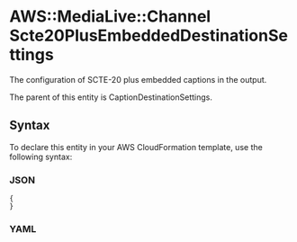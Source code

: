 # AWS::MediaLive::Channel Scte20PlusEmbeddedDestinationSettings<a name="aws-properties-medialive-channel-scte20plusembeddeddestinationsettings"></a>

The configuration of SCTE\-20 plus embedded captions in the output\.

The parent of this entity is CaptionDestinationSettings\.

## Syntax<a name="aws-properties-medialive-channel-scte20plusembeddeddestinationsettings-syntax"></a>

To declare this entity in your AWS CloudFormation template, use the following syntax:

### JSON<a name="aws-properties-medialive-channel-scte20plusembeddeddestinationsettings-syntax.json"></a>

```
{
}
```

### YAML<a name="aws-properties-medialive-channel-scte20plusembeddeddestinationsettings-syntax.yaml"></a>

```

```
